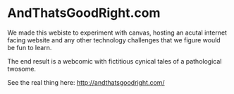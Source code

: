# AndThatsGoodRight.com
We made this webiste to experiment with 
canvas, hosting an acutal internet facing 
website and any other technology challenges 
that we figure would be fun to learn.

The end result is a webcomic with fictitious cynical 
tales of a pathological twosome.

See the real thing here: http://andthatsgoodright.com/
